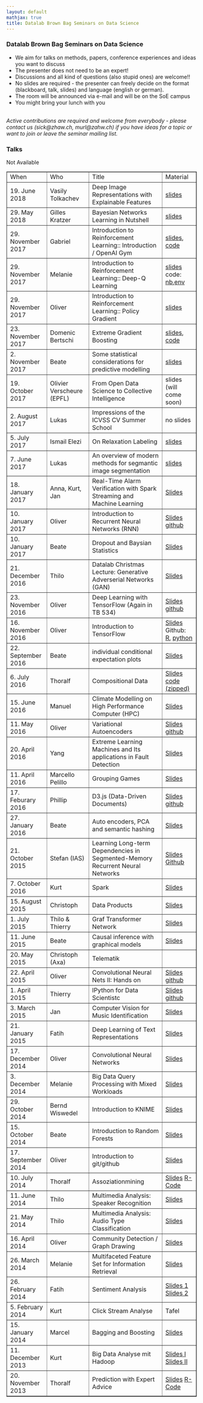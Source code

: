 ```yaml
---
layout: default
mathjax: true
title: Datalab Brown Bag Seminars on Data Science
---
```

<h3>Datalab Brown Bag Seminars on Data Science</h3>

<ul>
	<li/> We aim for talks on methods, papers, conference experiences and ideas you want to discuss
	<li/>The presenter does not need to be an expert! 
	<li/>Discussions and all kind of questions (also stupid ones) are welcome!!
	<li/>No slides are required - the presenter can freely decide on the format (blackboard, talk, slides) and language (english or german).
	<li/> The room will be announced via e-mail and will be on the SoE campus 
	<li/>You might bring your lunch with you
</ul>
<br>
<em> 
Active contributions are required and welcome from everybody - please contact us (sick@zhaw.ch, murl@zahw.ch) if you have ideas for a topic or want to join or leave the seminar mailing list.
</em>





<h3>Talks</h3>
<table border="1">
<tr>
  <td> When </td>
  <td> Who   </td>
  <td> Title  </td>
  <td> Material </td>
</tr>
	
<tr>
  <td> 19. June 2018 </td>
  <td> Vasily Tolkachev </td>
  <td> Deep Image Representations with Explainable Features</td>
  <td> 
     <a href="files/tolk_19062018.pdf">slides</a>   
  </td>
</tr>
	
<tr>
  <td> 29. May 2018 </td>
  <td> Gilles Kratzer </td>
  <td> Bayesian Networks Learning in Nutshell </td>
  <td>
    <a href="">slides</a>
  </td>
</tr>

<tr>
  <td> 29. November 2017 </td>
  <td> Gabriel </td>
  <td> Introduction to Reinforcement Learning:: Introduction / OpenAI Gym </td>
  <td>
    <a href="files/20171128_rl_presentation.pdf">slides</a>,
    <a href="files/gym-maze.zip">code</a>
  </td>
</tr>

<tr>
  <td> 29. November 2017 </td>
  <td> Melanie </td>
  <td> Introduction to Reinforcement Learning:: Deep-Q Learning </td>
  <td>
    <a href="files/QLearningNNDatalabSeminar.pdf">slides</a></br>
    code: <a href="files/demo.ipynb">nb</a>,<a href="files/Gridworld.py">env</a>
  </td>
</tr>

<tr>
  <td> 29. November 2017 </td>
  <td> Oliver </td>
  <td> Introduction to Reinforcement Learning:: Policy Gradient  </td>
  <td>
    <a href="https://docs.google.com/presentation/d/1jL86kU8hEzEJgySiSRAJnzkE7N0QDwIfk9nyX6JnaFQ/edit?usp=sharing">slides</a>
  </td>
</tr>

<tr>
  <td> 23. November 2017 </td>
  <td> Domenic Bertschi </td>
  <td> Extreme Gradient Boosting</td>
  <td> 
      <a href="files/Pres_mEVA.pdf">slides</a>,   
      <a href="files/xgboost.Rmd">code</a>
  </td>
</tr>

<tr>
  <td> 2. November 2017 </td>
  <td> Beate  </td>
  <td> Some statistical considerations for predictive modelling  </td>
  <td>    
    <a href="files/bb-predictive-modeling-upload.pdf">slides</a> 
  </td>
</tr>

<tr>
  <td> 19. October 2017 </td>
  <td> Olivier Verscheure (EPFL) </td>
  <td> From Open Data Science to Collective Intelligence  </td>
  <td> slides (will come soon) </td>
</tr>

<tr>
  <td> 2. August 2017 </td>
  <td> Lukas  </td>
  <td> Impressions of the ICVSS CV Summer School  </td>
  <td> no slides   </td>
</tr>

<tr>
  <td> 5. July 2017 </td>
  <td> Ismail Elezi  </td>
  <td> On Relaxation Labeling  </td>
  <td>    
    <a href="files/RelaxationLabelingZHAW.pdf">slides</a> 
  </td>
</tr>

<tr>
  <td> 7. June 2017	</td>
  <td> Lukas </td>
  <td> An overview of modern methods for segmantic image segmentation 	</td>
  <td> <a href=" https://docs.google.com/presentation/d/1x3QO9Or0X9QEgurRBuNeX8_k1WymjuLaY1bvaYgC8Vg/edit?usp=sharing"> slides</a> 	</td>
</tr>

<tr>
  <td> 18. January 2017	</td>
  <td> Anna, Kurt, Jan 	</td>
  <td> Real-Time Alarm Verification with Spark Streaming and Machine Learning</td>
  <td> 
    <a href="files/20170123_AlarmVerificationMachineLearningStreaming.pdf">Slides</a> 	
  </td>
</tr>

<tr>
  <td> 10. January 2017	</td>
  <td> Oliver 	</td>
  <td> Introduction to Recurrent Neural Networks (RNN)</td>
  <td> 
    <a href="files/BBS_RNN.pdf">Slides</a>
    <a href="https://github.com/oduerr/dl_tutorial/tree/master/tensorflow/RNN">github</a>
  </td>
</tr>

<tr>
  <td> 10. January 2017</td>
  <td> Beate 	</td>
  <td> Dropout and Baysian Statistics	</td>
  <td>
    <a href="files/dropouts-brownbag.pdf">Slides</a>
  </td>
</tr>

<tr>
  <td> 21. December 2016 </td>
  <td> Thilo 	</td>
  <td> Datalab Christmas Lecture: Generative Adverserial Networks (GAN)	</td>
  <td>  	
<a href="files/GANs.pdf">Slides</a>
  </td>
</tr>

<tr>
  <td> 23. November 2016</td>
  <td> Oliver </td>
  <td> Deep Learning with TensorFlow (Again in TB 534)</td>
  <td> 
  <a href="files/TF_DeepLearning.pptx.pdf">Slides</a>
	<a href="https://github.com/oduerr/dl_tutorial">github</a>
  </td>
</tr>

<tr>
  <td> 16. November 2016</td>
  <td> Oliver </td>
  <td> Introduction to TensorFlow </td>
  <td> 
	<a href="files/TF_Introduction.pdf">Slides</a>
	Github: <a href="https://github.com/oduerr/tf_r">R</a>, <a href="https://github.com/oduerr/dl_tutorial">python</a>
  </td>
</tr>

<tr>
  <td> 22. September	2016</td>
  <td> Beate 	</td>
  <td> individual conditional expectation plots </td>
  <td> <a href="files/individual.partial.dependence.plots.pdf">Slides</a> 	</td>
</tr>

<tr>
  <td> 6. July 2016	</td>
  <td> Thoralf 	</td>
  <td> Compositional Data 	</td>
  <td> 
	<a href="files/mild_160706_brownbag_compositional.pdf">Slides</a>
	<a href="files/Mild_160706_Examples.zip">code (zipped)</a> 	
  </td>
</tr>

<tr>
  <td> 15. June	2016 </td>
  <td> Manuel 	</td>
  <td> Climate Modelling on High Performance Computer (HPC) 	</td>
  <td> <a href="files/Climate_BigDada.pdf">Slides</a> 	</td>
</tr>

<tr>
  <td> 11. May 2016</td>
  <td> Oliver 	</td>
  <td> Variational Autoencoders</td>
  <td> 
	<a href="files/vae.pdf">Slides</a>
	<a href="https://github.com/oduerr/dl_tutorial/tree/master/tensorflow/vae">github</a> 	
  </td>
</tr>

<tr>
  <td>20. April 2016 </td>	
  <td>Yang </td>
  <td>Extreme Learning Machines and Its applications in Fault Detection </td>
  <td><a href="files/4.20.pdf">Slides</a></td>
</tr>

<tr>
  <td>11. April 2016 </td>
    <td>Marcello Pelillo </td>
  <td>
      Grouping Games
  </td>
  <td>
      <a href="files/Marcelllo_ZHAW.pdf">Slides</a>
  </td>
</tr>

<tr>
    <td>17. Feburary 2016</td>
    <td> Phillip</td>
    <td>
        D3.js (Data-Driven Documents)
    </td>
    <td>
	<a href="files/D3js_InfoVis.pdf">Slides</a>
	<a href="http://github.engineering.zhaw.ch/VisualComputingLab/CGdemos">github</a>    
    </td>
</tr>

<tr>
    <td>27. January 2016</td>
      <td> Beate</td>
    <td>
        Auto encoders, PCA and semantic hashing 
    </td>
    <td>
        <a href="files/pca-ae-hashing-27012016.pdf">Slides</a>
    </td>
</tr>
<tr>
    <td>21. October 2015</td>
      <td> Stefan (IAS)</td>
    <td>
        Learning Long-term Dependencies in Segmented-Memory Recurrent Neural Networks
    </td>
    <td>
        <a href="files/dlab_seminar2015.pdf">Slides</a>
        <a href="http://github.engineering.zhaw.ch/VisualComputingLab/CGdemos">Github</a>
    </td>
</tr>

<tr>
    <td>7. October 2016</td>
      <td> Kurt</td>
    <td>
        Spark
    </td>
    <td>
        <a href="files/20151007_Hadoop_Spark_Stockinger_DatalabSeminar.pdf">Slides</a>
    </td>
</tr>

<tr>
    <td>15. August 2015</td>
      <td> Christoph</td>
    <td>
        Data Products 
    </td>
    <td>
         <a href="files/150826_DataProducts.pdf">Slides</a>
    </td>
</tr>

<tr>
    <td>1. July 2015</td>
      <td> Thilo & Thierry</td>
    <td>
        Graf Transformer Network
    </td>
    <td>
         <a href="files/2015_07_01_Learning_End_to_End.pptx.pdf">Slides</a>
    </td>
</tr>

<tr>
    <td>11. June 2015</td>
      <td> Beate </td>
    <td>
        Causal inference with graphical models
    </td>
    <td>
      <a href="files/causal-graphs-10062015.pdf">Slides</a>
    </td>
</tr>

<tr>
    <td>20. May 2015</td>
      <td> Christoph (Axa) </td>
    <td>
        Telematik
    </td>
        Not Available
    <td>
    </td>
</tr>

<tr>
    <td>22. April 2015</td>
      <td> Oliver </td>
    <td>
        Convolutional Neural Nets II: Hands on 
    </td>
    <td>
      <a href="files/ConvNets_24_April.pdf">Slides</a>
      <a href="https://github.com/oduerr/dl_tutorial/tree/master/lasagne">github</a>
    </td>
</tr>

<tr>
    <td>1. April 2015</td>
      <td> Thierry </td>
    <td>
        IPython for Data Scientistc
    </td>
    <td>
      <a href="files/iPython_Talk.pdf">Slides</a>
      <a href="http://nbviewer.ipython.org/github/tmusy/play_ipython/tree/master">github</a>
    </td>
</tr>

<tr>
    <td>3. March 2015</td>
      <td> Jan </td>
    <td>
        Computer Vision for Music Identification
    </td>
    <td>
      <a href="files/ke_praesentation.pdf">Slides</a>
    </td>
</tr>

<tr>
    <td>21. January 2015</td>
      <td> Fatih </td>
    <td>
        Deep Learning of Text Representations
    </td>
    <td>
      <a href="files/DeepLearningTextRepresentations.pdf">Slides</a>
    </td>
</tr>

<tr>
    <td>17. December 2014</td>
      <td> Oliver </td>
    <td>
        Convolutional Neural Networks
    </td>
    <td>
      <a href="files/ConvNets_17_Dec_1.pdf">Slides</a>
    </td>
</tr>

<tr>
    <td>3. December 2014</td>
      <td> Melanie </td>
    <td>
        Big Data Query Processing with Mixed Workloads
    </td>
    <td>
      <a href="files/ImpalaBBL.pdf">Slides</a>
  	</td>
</tr>

<tr>
    <td>29. October 2014</td>
      <td> Bernd Wiswedel </td>
    <td>
        Introduction to KNIME
    </td>
    <td>
      <a href="files/KNIME_Intro_BWiswedel_22Oct2014.pdf">Slides</a>
		</td>
</tr>

<tr>
    <td>15. October 2014</td>
      <td> Beate </td>
    <td>
        Introduction to Random Forests
    </td>
    <td>
      <a href="files/random-forest-intro-presented.pdf">Slides</a>
		</td>
</tr>

<tr>
    <td>17. September 2014</td>
      <td> Oliver </td>
    <td>
        Introduction to git/github
    </td>
    <td>
    	<a href="files/IntroductionToGitHub.pptx.pdf">Slides</a>
		</td>
</tr>

<tr>
    <td>10. July 2014</td>
      <td> Thoralf </td>
    <td>
        Assoziationmining
    </td>
    <td>
  		<a href="files/mild_140709_brownbag_association.pdf">Slides</a>
			<a href="files/assoc.R">R-Code</a>
		</td>
</tr>

   <tr>
     <td>11. June 2014</td>
     <td> Thilo </td>
     <td>
         Multimedia Analysis: Speaker Recognition
     </td>
     <td>
         <a href="files/V02_MultimediaAnalysis_SpeakerRecognition.pdf">Slides</a>
     </td>
   </tr>
   
   <tr>
     <td>21. May 2014</td>
    <td> Thilo </td>
    <td>
        Multimedia Analysis: Audio Type Classification
    </td>
    <td>
        <a href="files/V01_MultimediaAnalysis_AudioSegmentation.pdf">Slides</a>
    </td>
  </tr>
  
 <tr>
    <td>16. April 2014</td>
		<td> Oliver </td>
		<td>
			Community Detection / Graph Drawing </td>
		<td>
            <a href="files/GraphDrawing.pdf">Slides</a>
		</td>
    </tr>
   <tr>
  <td>26. March 2014</td>
		<td> Melanie </td>
		<td> 
			Multifaceted Feature Set for Information Retrieval </td>
		<td> 
		      <a href="files/BBLPraesentation.pdf">Slides</a> 
		</td>
		</tr>
		
<tr>
		<td>26. February 2014</td>
		<td> Fatih </td>
		<td> 
			Sentiment Analysis</td>
		<td> 
            <a href="files/fatih.pdf">Slides 1</a>
            <a href="files/presi_v0.6.pdf">Slides 2</a>
		</td>
</tr>
<tr>
		<td>5. February 2014</td>
		<td>Kurt</td>
		<td> Click Stream Analyse</td>
		<td>	
		     Tafel
		</td>
</tr>

<tr>
		<td>15. January 2014</td>
		<td>Marcel</td>
		<td>Bagging and Boosting</td>
		<td>	
		     <a href="files/Boosting.pdf">Slides</a>
		</td>
</tr>
		
		
<tr>
		<td>11. December 2013</td>
		<td>Kurt</td>
		<td>Big Data Analyse mit Hadoop</td>
		<td>	
			<a href="files/20131211_BigDataIntro.pptx">Slides I</a>
			<a href="files/20131211_BigDataIntro2.pptx">Slides II</a>
		</td>
</tr>
		
<tr>
		<td>20. November 2013</td>
		<td>Thoralf</td>
		<td>Prediction with Expert Advice</td>
		<td>
			<a href="files/Brownbag_Mildenberger.pdf">Slides</a>
			<a href="files/weighted3.R">R-Code</a>
		</td>
	  </tr>
</table>
